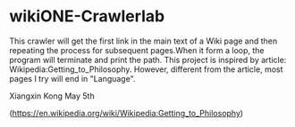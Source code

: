 # wikiONE-Crawlerlab
  This crawler will get the first link in the main text of a Wiki page and then repeating the process for subsequent pages.When it form a loop, the program will terminate and print the path. This project is inspired by article: Wikipedia:Getting_to_Philosophy. However, different from the article, most pages I try will end in "Language".
  
  Xiangxin Kong
  May 5th
  
(https://en.wikipedia.org/wiki/Wikipedia:Getting_to_Philosophy)
